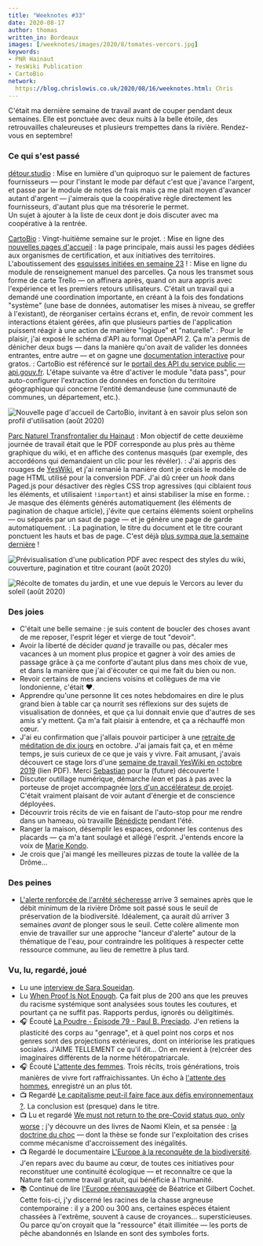 ```yaml
---
title: "Weeknotes #33"
date: 2020-08-17
author: thomas
written_in: Bordeaux
images: [/weeknotes/images/2020/8/tomates-vercors.jpg]
keywords:
- PNR Hainaut
- YesWiki Publication
- CartoBio
network:
  https://blog.chrislowis.co.uk/2020/08/16/weeknotes.html: Chris
---
```


C'était ma dernière semaine de travail avant de couper pendant deux semaines.
Elle est ponctuée avec deux nuits à la belle étoile, des retrouvailles chaleureuses et plusieurs trempettes dans la rivière. Rendez-vous en septembre!

<!--more-->

### Ce qui s'est passé

[détour.studio]
: Mise en lumière d'un quiproquo sur le paiement de factures fournisseurs — pour l'instant le mode par défaut c'est que j'avance l'argent, et passe par le module de notes de frais mais ça me plait moyen d'avancer autant d'argent — j'aimerais que la coopérative règle directement les fournisseurs, d'autant plus que ma trésorerie le permet.<br>Un sujet à ajouter à la liste de ceux dont je dois discuter avec ma coopérative à la rentrée.

[CartoBio]
: Vingt-huitième semaine sur le projet.
: Mise en ligne des [nouvelles pages d'accueil][CartoBio] : la page principale, mais aussi les pages dédiées aux organismes de certification, et aux initiatives des territoires. L'aboutissement des [esquisses initiées en semaine 23](/weeknotes/28/) !
: Mise en ligne du module de renseignement manuel des parcelles. Ça nous les transmet sous forme de carte Trello — on affinera après, quand on aura appris avec l'expérience et les premiers retours utilisateurs. C'était un travail qui a demandé une coordination importante, en créant à la fois des fondations "système" (une base de données, automatiser les mises à niveau, se greffer à l'existant), de réorganiser certains écrans et, enfin, de revoir comment les interactions étaient gérées, afin que plusieurs parties de l'application puissent réagir à une action de manière "logique" et "naturelle".
: Pour le plaisir, j'ai exposé le schéma d'API au format OpenAPI 2. Ça m'a permis de dénicher deux bugs — dans la manière qu'on avait de valider les données entrantes, entre autre — et on gagne une [documentation interactive](https://api.gouv.fr/documentation/api_cartobio_territoires) pour gratos.
: CartoBio est référencé sur le [portail des API du service public — api.gouv.fr](https://api.gouv.fr/les-api/api_cartobio_territoires). L'étape suivante va être d'activer le module "data pass", pour auto-configurer l'extraction de données en fonction du territoire géographique qui concerne l'entité demandeuse (une communauté de communes, un département, etc.).

![](/weeknotes/images/2020/8/cartobio-home.jpg "Nouvelle page d'accueil de CartoBio, invitant à en savoir plus selon son profil d'utilisation (août 2020)")

[Parc Naturel Transfrontalier du Hainaut]
: Mon objectif de cette deuxième journée de travail était que le PDF corresponde au plus près au thème graphique du wiki, et en affiche des contenus masqués (par exemple, des accordéons qui demandaient un clic pour les révéler).
: J'ai appris des rouages de [YesWiki](https://yeswiki.net), et j'ai remanié la manière dont je créais le modèle de page HTML utilisé pour la conversion PDF. J'ai dû créer un _hook_ dans Paged.js pour désactiver des règles CSS trop agressives (qui ciblaient _tous_ les éléments, et utilisaient `!important`) et ainsi stabiliser la mise en forme.
: Je masque des éléments générés automatiquement (les éléments de pagination de chaque article), j'évite que certains éléments soient orphelins — ou séparés par un saut de page — et je génère une page de garde automatiquement.
: La pagination, le titre du document et le titre courant ponctuent les hauts et bas de page. C'est déjà [plus sympa que la semaine dernière](weeknotes/30-31-32/) !

![](/weeknotes/images/2020/8/yeswiki-ebook-styles.png "Prévisualisation d'une publication PDF avec respect des styles du wiki, couverture, pagination et titre courant (août 2020)")


![](/weeknotes/images/2020/8/tomates-vercors.jpg "Récolte de tomates du jardin, et une vue depuis le Vercors au lever du soleil (août 2020)")

### Des joies

- C'était une belle semaine : je suis content de boucler des choses avant de me reposer, l'esprit léger et vierge de tout "devoir".
- Avoir la liberté de décider _quand_ je travaille ou pas, décaler mes vacances à un moment plus propice et gagner à voir des amies de passage grâce à ça me conforte d'autant plus dans mes choix de vue, et dans la manière que j'ai d'écouter ce qui me fait du bien ou non.
- Revoir certains de mes anciens voisins et collègues de ma vie londonienne, c'était ♥️.
- Apprendre qu'une personne lit ces notes hebdomaires en dire le plus grand bien à table car ça nourrit ses réflexions sur des sujets de visualisation de données, et que ça lui donnait envie que d'autres de ses amis s'y mettent. Ça m'a fait plaisir à entendre, et ça a réchauffé mon cœur.
- J'ai eu confirmation que j'allais pouvoir participer à une [retraite de méditation de dix jours](https://www.dhamma.org/fr/schedules/noncenter/southeast.fr) en octobre. J'ai jamais fait ça, et en même temps, je suis curieux de ce que je vais y vivre. Fait amusant, j'avais découvert ce stage lors d'une [semaine de travail YesWiki en octobre 2019](https://yeswiki.net/?PagerencontrE/download&file=YW_Vedene_oct19.pdf) (lien PDF). Merci [Sebastian](https://gitlab.adullact.net/seballot) pour la (future) découverte !
- Discuter outillage numérique, démarche _lean_ et pas à pas avec la porteuse de projet accompagnée [lors d'un accélérateur de projet](/weeknotes/10/). C'était vraiment plaisant de voir autant d'énergie et de conscience déployées.
- Découvrir trois récits de vie en faisant de l'auto-stop pour me rendre dans un hameau, où travaille [Bénédicte](http://www.benedictelambert.com/) pendant l'été.
- Ranger la maison, désemplir les espaces, ordonner les contenus des placards — ça m'a tant soulagé et allégé l'esprit. J'entends encore la voix de [Marie Kondo](https://konmari.com/).
- Je crois que j'ai mangé les meilleures pizzas de toute la vallée de la Drôme…

### Des peines

- [L'alerte renforcée de l'arrêté sécheresse](http://www.drome.gouv.fr/ap-26-2020-07-31-003-restriction-provisoire-de-a7525.html) arrive 3 semaines après que le débit minimum de la rivière Drôme soit passé sous le seuil de préservation de la biodiversité. Idéalement, ça aurait dû arriver 3 semaines _avant_ de plonger sous le seuil. Cette colère alimente mon envie de travailler sur une approche "lanceur d'alerte" autour de la thématique de l'eau, pour contraindre les politiques à respecter cette ressource commune, au lieu de remettre à plus tard.

### Vu, lu, regardé, joué

- Lu une [interview de Sara Soueidan](https://www.welcometothejungle.com/en/articles/interview-sara-soueidan).
- Lu [When Proof Is Not Enough](https://fivethirtyeight.com/features/when-proof-is-not-enough/). Ça fait plus de 200 ans que les preuves du racisme systémique sont analysées sous toutes les coutures, et pourtant ça ne suffit pas. Rapports perdus, ignorés ou déligitimés.
- 🎧 Écouté [La Poudre - Épisode 79 - Paul B. Preciado](https://soundcloud.com/nouvelles-ecoutes/la-poudre-episode-79-paul-b-preciado). J'en retiens la plasticité des corps au "genrage", et à quel point nos corps et nos genres sont des projections extérieures, dont on intériorise les pratiques sociales. J'AIME TELLEMENT ce qu'il dit… On en revient à (re)créer des imaginaires différents de la norme hétéropatriarcale.
- 🎧 Écouté [L'attente des femmes](https://www.franceculture.fr/emissions/les-pieds-sur-terre/lattente-des-femmes). Trois récits, trois générations, trois manières de vivre fort raffraichissantes. Un écho à [l'attente des hommes](https://www.franceculture.fr/emissions/les-pieds-sur-terre/lattente-des-hommes), enregistré un an plus tôt.
- 📺 Regardé [Le capitalisme peut-il faire face aux défis environnementaux ?](https://www.youtube.com/watch?v=mj9Fma0dRoE). La conclusion est (presque) dans le titre.
- 📺 Lu et regardé [We must not return to the pre-Covid status quo, only worse](https://www.theguardian.com/books/2020/jul/13/naomi-klein-we-must-not-return-to-the-pre-covid-status-quo-only-worse) ; j'y découvre un des livres de Naomi Klein, et sa pensée : [la doctrine du choc](http://www.outilsdusoin.fr/spip.php?article681) — dont la thèse se fonde sur l'exploitation des crises comme mécanisme d'accroissement des inégalités.
- 📺 Regardé le documentaire [L'Europe à la reconquête de la biodiversité](https://www.arte.tv/fr/videos/078695-000-A/l-europe-a-la-reconquete-de-la-biodiversite/). J'en repars avec du baume au cœur, de toutes ces initiatives pour reconstituer une continuité écologique — et reconnaître ce que la Nature fait comme travail gratuit, qui bénéficie à l'humanité.
- 📚 Continué de lire [l'Europe réensauvagée](https://www.actes-sud.fr/catalogue/sciences-humaines-et-sociales-sciences/leurope-reensauvagee) de Béatrice et Gilbert Cochet. Cette fois-ci, j'y discerné les racines de la chasse argneuse contemporaine : il y a 200 ou 300 ans, certaines espèces étaient chassées à l'extrême, souvent à cause de croyances… supersticieuses. Ou parce qu'on croyait que la "ressource" était illimitée — les ports de pêche abandonnés en Islande en sont des symboles forts.

[détour.studio]: /
[Jardins Nourriciers]: https://www.lesjardinsnourriciers.com/
[CartoBio]: https://cartobio.org/
[paged.js]: https://www.pagedjs.org/
[Parc Naturel Transfrontalier du Hainaut]: https://www.pnth-terreenaction.org

[Noémie]: https://noemiegirard.co
[Mélina]: http://melinacoaching.com/
[Anne-Sophie]: https://hello-bokeh.fr
[Guillaume]: https://www.yuzutech.fr/
[Claire]: https://www.lassembleuse.fr/
[Antoine]: https://www.quaternum.net/
[Alexandre]: https://apollonet.fr/
